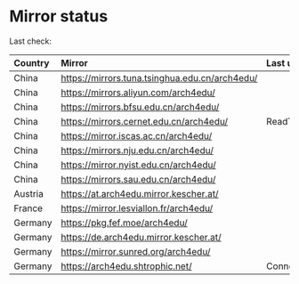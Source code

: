 <script src="./time.js"></script>
# Mirror status
Last check: <script type="text/javascript">localize(1753658785.4013515);</script>

|Country|Mirror|Last update|
|:------|:-----|:----------|
|China|https://mirrors.tuna.tsinghua.edu.cn/arch4edu/|<script type="text/javascript">localize(1753598905);</script>|
|China|https://mirrors.aliyun.com/arch4edu/|<script type="text/javascript">localize(1753598905);</script>|
|China|https://mirrors.bfsu.edu.cn/arch4edu/|<script type="text/javascript">localize(1753598905);</script>|
|China|https://mirrors.cernet.edu.cn/arch4edu/|ReadTimeout|
|China|https://mirror.iscas.ac.cn/arch4edu/|<script type="text/javascript">localize(1753641990);</script>|
|China|https://mirrors.nju.edu.cn/arch4edu/|<script type="text/javascript">localize(1753555664);</script>|
|China|https://mirror.nyist.edu.cn/arch4edu/|<script type="text/javascript">localize(1753598905);</script>|
|China|https://mirrors.sau.edu.cn/arch4edu/|<script type="text/javascript">localize(1753340397);</script>|
|Austria|https://at.arch4edu.mirror.kescher.at/|<script type="text/javascript">localize(1753598905);</script>|
|France|https://mirror.lesviallon.fr/arch4edu/|<script type="text/javascript">localize(1753598905);</script>|
|Germany|https://pkg.fef.moe/arch4edu/|<script type="text/javascript">localize(1753598905);</script>|
|Germany|https://de.arch4edu.mirror.kescher.at/|<script type="text/javascript">localize(1753598905);</script>|
|Germany|https://mirror.sunred.org/arch4edu/|<script type="text/javascript">localize(1753598905);</script>|
|Germany|https://arch4edu.shtrophic.net/|ConnectionError|

<script src="./tablefilter/tablefilter.js"></script>
<script src="./table.js"></script>